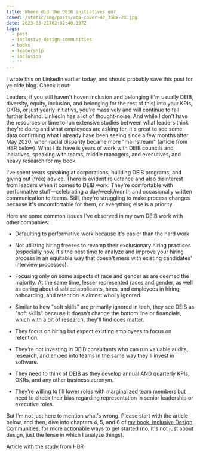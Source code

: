```yaml
---
title: Where did the DEIB initiatives go?
cover: /static/img/posts/aba-cover-42_358x-2x.jpg
date: 2023-03-21T02:02:40.197Z
tags:
  - post
  - inclusive-design-communities
  - books
  - leadership
  - inclusion
  - ""
---
```

I wrote this on LinkedIn earlier today, and should probably save this post for ye olde blog. Check it out:

Leaders, if you still haven't hoven inclusion and belonging (I'm usually DEIB, diversity, equity, inclusion, and belonging for the rest of this) into your KPIs, OKRs, or just yearly initiativs, you're massively and will continue to fall further behind. LinkedIn has a lot of thought-noise. And while I don't have the resources or time to run extensive studies between what leaders think they're doing and what employees are asking for, it's great to see some data confirming what I already have been seeing since a few months after May 2020, when racial disparity became more "mainstream" (article from HBR below). What I do have is years of work with DEIB councils and initiatives, speaking with teams, middle managers, and executives, and heavy research for my book.

I've spent years speaking at corporations, building DEIB programs, and giving out (free) advice. There is evident reluctance and also disinterest from leaders when it comes to DEIB work. They're comfortable with performative stuff—celebrating a day/week/month and occasionally written communication to teams. Still, they're struggling to make process changes because it's uncomfortable for them, or everything else is a priority.

Here are some common issues I've observed in my own DEIB work with other companies:

- Defaulting to performative work because it's easier than the hard work

- Not utilizing hiring freezes to revamp their exclusionary hiring practices (especially now, it's the best time to analyze and improve your hiring process in an equitable way that doesn't mess with existing candidates' interview processes).

- Focusing only on some aspects of race and gender as are deemed the majority. At the same time, lesser represented races and gender, as well as caring about disabled applicants, hires, and employees in hiring, onboarding, and retention is almost wholly ignored.

- Similar to how "soft skills" are primarily ignored in tech, they see DEIB as "soft skills" because it doesn't change the bottom line or financials, which with a bit of research, they'll find does matter.

- They focus on hiring but expect existing employees to focus on retention.

- They're not investing in DEIB consultants who can run valuable audits, research, and embed into teams in the same way they'll invest in software.

- They need to think of DEIB as they develop annual AND quarterly KPIs, OKRs, and any other business acronym.

- They're willing to fill lower roles with marginalized team members but need to check their bias regarding representation in senior leadership or executive roles.


But I'm not just here to mention what's wrong. Please start with the article below, and then, dive into chapters 4, 5, and 6 of [my book, Inclusive Design Communities](https://abookapart.com/products/inclusive-design-communities), for more actionable ways to get started (no, it's not just about design, just the lense in which I analyze things). 

[Article with the study](https://hbr.org/2023/03/research-where-employees-think-companies-deib-efforts-are-failing) from HBR
